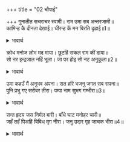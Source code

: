+++
title = "02 चौपाई"

+++
गुनातीत सचराचर स्वामी। राम उमा सब अन्तरजामी॥  
कामिन्ह कै दीनता देखाई। धीरन्ह कें मन बिरति दृढाई॥1॥  

<details><summary>भावार्थ</summary>

 (शिवजी कहते हैं-) हे पार्वती! श्री रामचन्द्रजी गुणातीत (तीनों गुणों से परे), चराचर जगत्‌ के स्वामी और सबके अन्तर की जानने वाले हैं। (उपर्युक्त बातें कहकर) उन्होन्ने कामी लोगों की दीनता (बेबसी) दिखलाई है और धीर (विवेकी) पुरुषों के मन में वैराग्य को दृढ किया है॥1॥  
</details>

क्रोध मनोज लोभ मद माया। छूटहिं सकल राम कीं दाया॥  
सो नर इन्द्रजाल नहिं भूला। जा पर होइ सो नट अनुकूला॥2॥  

<details><summary>भावार्थ</summary>

 क्रोध, काम, लोभ, मद और माया- ये सभी श्री रामजी की दया से छूट जाते हैं। वह नट (नटराज भगवान्‌) जिस पर प्रसन्न होता है, वह मनुष्य इन्द्रजाल (माया) में नहीं भूलता॥2॥  
</details>

उमा कहउँ मैं अनुभव अपना। सत हरि भजनु जगत सब सपना॥  
पुनि प्रभु गए सरोबर तीरा। पम्पा नाम सुभग गम्भीरा॥3॥  

<details><summary>भावार्थ</summary>

 हे उमा! मैं तुम्हें अपना अनुभव कहता हूँ- हरि का भजन ही सत्य है, यह सारा जगत्‌ तो स्वप्न (की भाँति झूठा) है। फिर प्रभु श्री रामजी पम्पा नामक सुन्दर और गहरे सरोवर के तीर पर गए॥3॥  
</details>

सन्त हृदय जस निर्मल बारी। बाँधे घाट मनोहर चारी॥  
जहँ तहँ पिअहिं बिबिध मृग नीरा। जनु उदार गृह जाचक भीरा॥4॥  

<details><summary>भावार्थ</summary>

 उसका जल सन्तों के हृदय जैसा निर्मल है। मन को हरने वाले सुन्दर चार घाट बँधे हुए हैं। भाँति-भाँति के पशु जहाँ-तहाँ जल पी रहे हैं। मानो उदार दानी पुरुषों के घर याचकों की भीड लगी हो!॥4॥  
</details>

